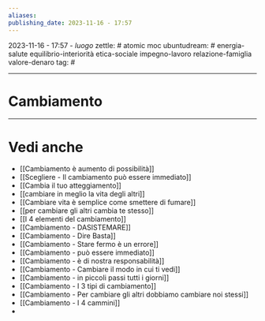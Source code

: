 ```yaml
---
aliases: 
publishing_date: 2023-11-16 - 17:57
---
```

2023-11-16 - 17:57 - *luogo*
zettle: # atomic moc
ubuntudream: # energia-salute equilibrio-interiorità etica-sociale impegno-lavoro relazione-famiglia valore-denaro 
tag: #

---
# Cambiamento





---
# Vedi anche
- [[Cambiamento è aumento di possibilità]]
- [[Scegliere - Il cambiamento può essere immediato]]
- [[Cambia il tuo atteggiamento]]
- [[cambiare in meglio la vita degli altri]]
- [[Cambiare vita è semplice come smettere di fumare]]
- [[per cambiare gli altri cambia te stesso]]
- [[I 4 elementi del cambiamento]]
- [[Cambiamento - DASISTEMARE]]
- [[Cambiamento - Dire Basta]]
- [[Cambiamento - Stare fermo è un errore]]
- [[Cambiamento - può essere immediato]]
- [[Cambiamento - è di nostra responsabilità]]
- [[Cambiamento - Cambiare il modo in cui ti vedi]]
- [[Cambiamento - in piccoli passi tutti i giorni]]
- [[Cambiamento - I 3 tipi di cambiamento]]
- [[Cambiamento - Per cambiare gli altri dobbiamo cambiare noi stessi]]
- [[Cambiamento - I 4 cammini]]
- 